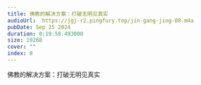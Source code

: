```yaml
---
title: 佛教的解决方案：打破无明见真实
audioUrl:  https://jgj-r2.pingfury.top/jin-gang-jing-08.m4a
pubDate: Sep 25 2024
duration: 0:19:58.493000
size: 19268
cover: ""
index: 8
---
```

佛教的解决方案：打破无明见真实